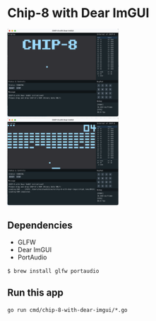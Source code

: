 # Chip-8 with Dear ImGUI

<img src="https://github.com/kaishuu0123/chip-8-with-dear-imgui/raw/main/screenshots/default.png" alt="Default" title="default" style="max-width: 50%;">

<img src="https://github.com/kaishuu0123/chip-8-with-dear-imgui/raw/main/screenshots/BRIX.png" alt="BRIX" title="BRIX" style="max-width: 50%;">

## Dependencies

* GLFW
* Dear ImGUI
* PortAudio

```
$ brew install glfw portaudio
```

## Run this app

```
go run cmd/chip-8-with-dear-imgui/*.go
```